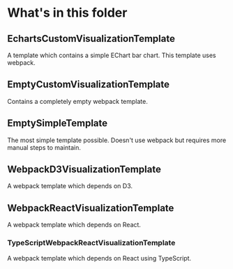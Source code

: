 # What's in this folder

## EchartsCustomVisualizationTemplate

A template which contains a simple EChart bar chart. This template uses webpack.

## EmptyCustomVisualizationTemplate

Contains a completely empty webpack template.

## EmptySimpleTemplate

The most simple template possible. Doesn't use webpack but requires more manual steps to maintain.

## WebpackD3VisualizationTemplate

A webpack template which depends on D3.

## WebpackReactVisualizationTemplate

A webpack template which depends on React.

### TypeScriptWebpackReactVisualizationTemplate
A webpack template which depends on React using TypeScript.
